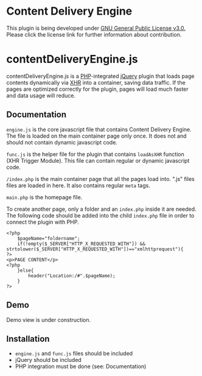 Content Delivery Engine
=======================

This plugin is being developed under [GNU General Public License v3.0.](https://github.com/sheptang/categoryList.js/blob/master/LICENSE)
Please click the license link for further information about contribution.

# contentDeliveryEngine.js

contentDeliveryEngine.js is a [PHP](https://secure.php.net/)-integrated [jQuery](http://jquery.com/) plugin that loads page contents dynamically via [XHR](https://www.w3schools.com/xml/xml_http.asp) into a container, saving data traffic. If the pages are optimized correctly for the plugin, pages will load much faster and data usage will reduce.

Documentation
-------------

`engine.js` is the core javascript file that contains Content Delivery Engine. The file is loaded on the main container page only once. It does not and should not contain dynamic javascript code.

`func.js` is the helper file for the plugin that contains `loadAsXHR` function (XHR Trigger Module). This file can contain regular or dynamic javascript code.

`/index.php` is the main container page that all the pages load into. ".js" files files are loaded in here. It also contains regular `meta` tags.

`main.php` is the homepage file.

To create another page, only a folder and an `index.php` inside it are needed. The following code should be added into the child `index.php` file in order to connect the plugin with PHP.

	<?php
		$pageName="foldername";
		if(!empty($_SERVER["HTTP_X_REQUESTED_WITH"]) && strtolower($_SERVER["HTTP_X_REQUESTED_WITH"])=="xmlhttprequest"){
	?>
	<p>PAGE CONTENT</p>
	<?php
		}else{
			header("Location:/#".$pageName);
		}
	?>

Demo
----

Demo view is under construction.

Installation
------------

- `engine.js` and `func.js` files should be included
- jQuery should be included
- PHP integration must be done (see: Documentation)
